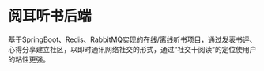 # 阅耳听书后端
基于SpringBoot、Redis、RabbitMQ实现的在线/离线听书项目，通过发表书评、心得分享建立社区，以即时通讯网络社交的形式，通过”社交十阅读”的定位使用户的粘性更强。
